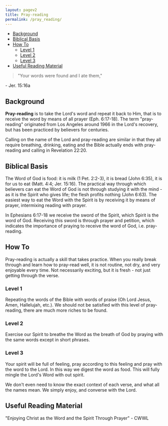 ```yaml
---
layout: pagev2
title: Pray-reading
permalink: /pray_reading/
---
```

- [Background](#background)
- [Biblical Basis](#biblical-basis)
- [How To](#how-to)
  - [Level 1](#level-1)
  - [Level 2](#level-2)
  - [Level 3](#level-3)
- [Useful Reading Material](#useful-reading-material)

>"Your words were found and I ate them,"

\- Jer. 15:16a

## Background

**Pray-reading** is to take the Lord's word and repeat it back to Him, that is to receive the word by means of all prayer (Eph. 6:17-18). The term "pray-reading" originated from Los Angeles around 1966 in the Lord's recovery, but has been practiced by believers for centuries.

Calling on the name of the Lord and pray-reading are similar in that they all require breathing, drinking, eating and the Bible actually ends with pray-reading and calling in Revelation 22:20.

## Biblical Basis

The Word of God is food: it is milk (1 Pet. 2:2-3), it is bread (John 6:35), it is for us to eat (Matt. 4:4; Jer. 15:16). The practical way through which believers can eat the Word of God is not through studying it with the mind - as it is the Spirit who gives life; the flesh profits nothing (John 6:63). The easiest way to eat the Word with the Spirit is by receiving it by means of prayer, intermixing reading with prayer.

In Ephesians 6:17-18 we receive the sword of the Spirit, which Spirit is the word of God. Receiving this sword is through prayer and petition, which indicates the importance of praying to receive the word of God, i.e. pray-reading.

## How To

Pray-reading is actually a skill that takes practice. When you really break through and learn how to pray-read well, it is not routine, not dry, and very enjoyable every time. Not necessarily exciting, but it is fresh - not just getting through the verse. 

### Level 1

Repeating the words of the Bible with words of praise (Oh Lord Jesus, Amen, Hallelujah, etc.). We should not be satisfied with this level of pray-reading, there are much more riches to be found.

### Level 2

Exercise our Spirit to breathe the Word as the breath of God by praying with the same words except in short phrases.

### Level 3

Your spirit will be full of feeling, pray according to this feeling and pray with the word to the Lord. In this way we digest the word as food. This will fully mingle the Lord's Word with out spirit.

We don't even need to know the exact context of each verse, and what all the names mean. We simply enjoy, and converse with the Lord.

## Useful Reading Material

"Enjoying Christ as the Word and the Spirit Through Prayer" - CWWL
